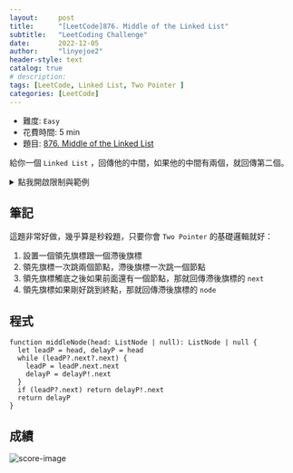 ```yaml
---
layout:     post
title:      "[LeetCode]876. Middle of the Linked List"
subtitle:   "LeetCoding Challenge"
date:       2022-12-05
author:     "linyejoe2"
header-style: text
catalog: true
# description: 
tags: [LeetCode, Linked List, Two Pointer ]
categories: [LeetCode]
---
```


+ 難度: `Easy`
+ 花費時間: 5 min
+ 題目: [876. Middle of the Linked List](https://leetcode.com/problems/middle-of-the-linked-list/)

給你一個 `Linked List` ，回傳他的中間，如果他的中間有兩個，就回傳第二個。
<!--more-->

<details><summary>點我開啟限制與範例</summary>

**限制:**

-   The number of nodes in the list is in the range `[1, 100]`.
-   `1 <= Node.val <= 100`

**Example 1:**

![example-image-1](https://assets.leetcode.com/uploads/2021/07/23/lc-midlist1.jpg)

```=
Input: head = [1,2,3,4,5]
Output: [3,4,5]
Explanation: The middle node of the list is node 3.
```

**Example 2:**

![example-image-1](https://assets.leetcode.com/uploads/2021/07/23/lc-midlist2.jpg)

```=
Input: head = [1,2,3,4,5,6]
Output: [4,5,6]
Explanation: Since the list has two middle nodes with values 3 and 4, we return the second one.
```

**Definition for singly-linked list.**

```TS=
class ListNode {
  val: number
  next: ListNode | null
  constructor(val?: number, next?: ListNode | null) {
    this.val = (val === undefined ? 0 : val)
    this.next = (next === undefined ? null : next)
  }
}
```

</details>

<!-- <details><summary>點我開啟思路</summary>

<p class="text-h2"> 思路 </p>

</details> -->

## 筆記

這題非常好做，幾乎算是秒殺題，只要你會 `Two Pointer` 的基礎邏輯就好：

1. 設置一個領先旗標跟一個滯後旗標
2. 領先旗標一次跳兩個節點，滯後旗標一次跳一個節點
3. 領先旗標觸底之後如果前面還有一個節點，那就回傳滯後旗標的 `next`
4. 領先旗標如果剛好跳到終點，那就回傳滯後旗標的 `node`

## 程式

```ts=
function middleNode(head: ListNode | null): ListNode | null {
  let leadP = head, delayP = head
  while (leadP?.next?.next) {
    leadP = leadP.next.next
    delayP = delayP!.next
  }
  if (leadP?.next) return delayP!.next
  return delayP
}

```

## 成績

<!-- Language|Runtime|Beats|Memory Usage|Beats
-|-|-|-|-
TS iterative|91 ms|74.63%|44.7 MB|18.41%
TS recursive|80 ms|82.21%|43.9 MB|87.98% -->

![score-image](https://i.imgur.com/yQ1CxD5.png)

<!-- ##### 參考資料

+ [discuss]

[discuss]: https://leetcode.com/problems/house-robber/discuss/156523/From-good-to-great.-How-to-approach-most-of-DP-problems. -->
